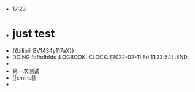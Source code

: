 - 17:23
- # just test
- {{bilibili BV1434y117aX}}
- DOING fdfhdhfds
  :LOGBOOK:
  CLOCK: [2022-02-11 Fri 11:23:54]
  :END:
-
- 第一次测试
- [[xmind]]
-
